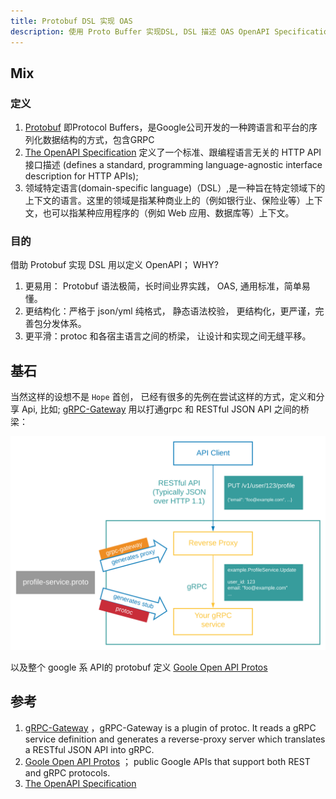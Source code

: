 ```yaml
---
title: Protobuf DSL 实现 OAS
description: 使用 Proto Buffer 实现DSL, DSL 描述 OAS OpenAPI Specification
---
```


## Mix

### 定义

1. [Protobuf](./002_protobuf_basic.md) 即Protocol Buffers，是Google公司开发的一种跨语言和平台的序列化数据结构的方式，包含GRPC 
2. [The OpenAPI Specification](https://github.com/OAI/OpenAPI-Specification) 定义了一个标准、跟编程语言无关的 HTTP API接口描述 (defines a standard, programming language-agnostic interface description for HTTP APIs);  
3. 领域特定语言(domain-specific language)（DSL）,是一种旨在特定领域下的上下文的语言。这里的领域是指某种商业上的（例如银行业、保险业等）上下文，也可以指某种应用程序的（例如 Web 应用、数据库等）上下文。

### 目的

借助 Protobuf 实现 DSL 用以定义 OpenAPI； WHY?

1. 更易用： Protobuf 语法极简，长时间业界实践， OAS, 通用标准，简单易懂。
2. 更结构化：严格于 json/yml 纯格式， 静态语法校验， 更结构化，更严谨，完善包分发体系。
3. 更平滑：protoc 和各宿主语言之间的桥梁， 让设计和实现之间无缝平移。

## 基石

当然这样的设想不是 `Hope` 首创， 已经有很多的先例在尝试这样的方式，定义和分享 Api, 比如; [gRPC-Gateway](https://github.com/grpc-ecosystem/grpc-gateway) 用以打通grpc 和 RESTful JSON API 之间的桥梁：

![](../public/image/protobuf/architecture_introduction_diagram.svg)

以及整个 google 系 API的 protobuf 定义 [Goole Open API Protos](https://github.com/googleapis/googleapis/tree/master/google/api)

## 参考

1. [gRPC-Gateway](https://github.com/grpc-ecosystem/grpc-gateway) ，gRPC-Gateway is a plugin of protoc. It reads a gRPC service definition and generates a reverse-proxy server which translates a RESTful JSON API into gRPC. 
2. [Goole Open API Protos](https://github.com/googleapis/googleapis/tree/master/google/api) ； public Google APIs that support both REST and gRPC protocols. 
3. [The OpenAPI Specification](https://github.com/OAI/OpenAPI-Specification)
